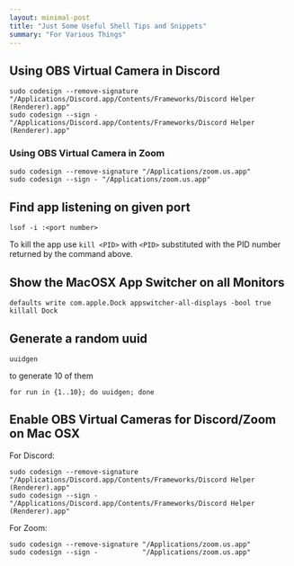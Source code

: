 ```yaml
---
layout: minimal-post
title: "Just Some Useful Shell Tips and Snippets"
summary: "For Various Things"
---
```


<link href="/css/syntax.css" rel="stylesheet">

## Using OBS Virtual Camera in Discord

```shell
sudo codesign --remove-signature "/Applications/Discord.app/Contents/Frameworks/Discord Helper (Renderer).app"
sudo codesign --sign - "/Applications/Discord.app/Contents/Frameworks/Discord Helper (Renderer).app"
```

### Using OBS Virtual Camera in Zoom

```shell
sudo codesign --remove-signature "/Applications/zoom.us.app"
sudo codesign --sign - "/Applications/zoom.us.app"
```

## Find app listening on given port

```shell
lsof -i :<port number>
```

To kill the app use `kill <PID>` with `<PID>` substituted with the PID number returned by the command above.

## Show the MacOSX App Switcher on all Monitors

```shell
defaults write com.apple.Dock appswitcher-all-displays -bool true
killall Dock
```

## Generate a random uuid
```shell
uuidgen
```
to generate 10 of them
```shell
for run in {1..10}; do uuidgen; done
```

## Enable OBS Virtual Cameras for Discord/Zoom on Mac OSX
For Discord:
```shell
sudo codesign --remove-signature "/Applications/Discord.app/Contents/Frameworks/Discord Helper (Renderer).app"
sudo codesign --sign -           "/Applications/Discord.app/Contents/Frameworks/Discord Helper (Renderer).app"
```

For Zoom:
```shell
sudo codesign --remove-signature "/Applications/zoom.us.app"
sudo codesign --sign -           "/Applications/zoom.us.app"
```
